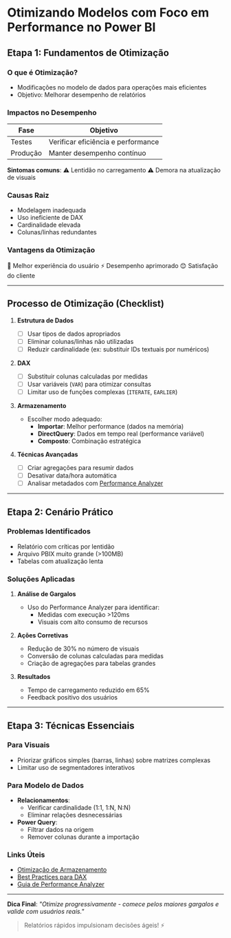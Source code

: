 # Otimizando Modelos com Foco em Performance no Power BI

## Etapa 1: Fundamentos de Otimização

### O que é Otimização?

- Modificações no modelo de dados para operações mais eficientes
- Objetivo: Melhorar desempenho de relatórios

### Impactos no Desempenho

| Fase     | Objetivo                           |
| -------- | ---------------------------------- |
| Testes   | Verificar eficiência e performance |
| Produção | Manter desempenho contínuo         |

**Sintomas comuns**:
⚠️ Lentidão no carregamento
⚠️ Demora na atualização de visuais

### Causas Raiz

- Modelagem inadequada
- Uso ineficiente de DAX
- Cardinalidade elevada
- Colunas/linhas redundantes

### Vantagens da Otimização

🚀 Melhor experiência do usuário
⚡ Desempenho aprimorado
😊 Satisfação do cliente

---

## Processo de Otimização (Checklist)

1. **Estrutura de Dados**

   - [ ] Usar tipos de dados apropriados
   - [ ] Eliminar colunas/linhas não utilizadas
   - [ ] Reduzir cardinalidade (ex: substituir IDs textuais por numéricos)

2. **DAX**

   - [ ] Substituir colunas calculadas por medidas
   - [ ] Usar variáveis (`VAR`) para otimizar consultas
   - [ ] Limitar uso de funções complexas (`ITERATE`, `EARLIER`)

3. **Armazenamento**

   - Escolher modo adequado:
     - **Importar**: Melhor performance (dados na memória)
     - **DirectQuery**: Dados em tempo real (performance variável)
     - **Composto**: Combinação estratégica

4. **Técnicas Avançadas**
   - [ ] Criar agregações para resumir dados
   - [ ] Desativar data/hora automática
   - [ ] Analisar metadados com [Performance Analyzer](#)

---

## Etapa 2: Cenário Prático

### Problemas Identificados

- Relatório com críticas por lentidão
- Arquivo PBIX muito grande (>100MB)
- Tabelas com atualização lenta

### Soluções Aplicadas

1. **Análise de Gargalos**

   - Uso do Performance Analyzer para identificar:
     - Medidas com execução >120ms
     - Visuais com alto consumo de recursos

2. **Ações Corretivas**

   - Redução de 30% no número de visuais
   - Conversão de colunas calculadas para medidas
   - Criação de agregações para tabelas grandes

3. **Resultados**
   - Tempo de carregamento reduzido em 65%
   - Feedback positivo dos usuários

---

## Etapa 3: Técnicas Essenciais

### Para Visuais

- Priorizar gráficos simples (barras, linhas) sobre matrizes complexas
- Limitar uso de segmentadores interativos

### Para Modelo de Dados

- **Relacionamentos**:
  - Verificar cardinalidade (1:1, 1:N, N:N)
  - Eliminar relações desnecessárias
- **Power Query**:
  - Filtrar dados na origem
  - Remover colunas durante a importação

### Links Úteis

- [Otimização de Armazenamento](#)
- [Best Practices para DAX](#)
- [Guia de Performance Analyzer](#)

---

**Dica Final**:
_"Otimize progressivamente - comece pelos maiores gargalos e valide com usuários reais."_

> Relatórios rápidos impulsionam decisões ágeis! ⚡
